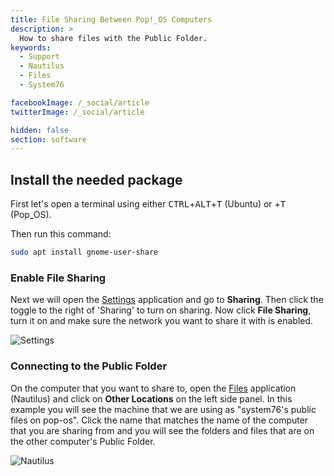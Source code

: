 ```yaml
---
title: File Sharing Between Pop!_OS Computers
description: >
  How to share files with the Public Folder.
keywords:
  - Support
  - Nautilus
  - Files
  - System76

facebookImage: /_social/article
twitterImage: /_social/article

hidden: false
section: software
---
```


## Install the needed package

First let's open a terminal using either <kbd>CTRL</kbd>+<kbd>ALT</kbd>+<kbd>T</kbd> (Ubuntu)
 or <kbd><font-awesome-icon :icon="['fab', 'pop-os']"></font-awesome-icon></kbd>+<kbd>T</kbd> (Pop_OS).

Then run this command:

```bash
sudo apt install gnome-user-share
```

### Enable File Sharing

Next we will open the <u>Settings</u> application and go to **Sharing**. Then click the toggle to the right of 'Sharing' to turn on sharing. Now click **File Sharing**, turn it on and make sure the network you want to share it with is enabled.

![Settings](/images/file-sharing/settings.png)

### Connecting to the Public Folder

On the computer that you want to share to, open the <u>Files</u> application (Nautilus) and click on **Other Locations** on the left side panel. In this example you will see the machine that we are using as "system76's public files on pop-os". Click the name that matches the name of the computer that you are sharing from and you will see the folders and files that are on the other computer's Public Folder.

![Nautilus](/images/file-sharing/connecting-to-public-folder.png)
